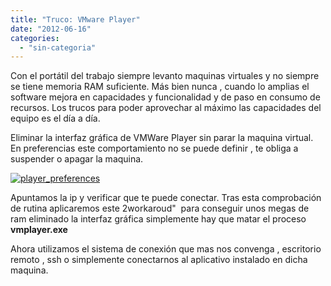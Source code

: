 ```yaml
---
title: "Truco: VMware Player"
date: "2012-06-16"
categories: 
  - "sin-categoria"
---
```


Con el portátil del trabajo siempre levanto maquinas virtuales y no siempre se tiene memoria RAM suficiente. Más bien nunca , cuando lo amplias el software mejora en capacidades y funcionalidad y de paso en consumo de recursos. Los trucos para poder aprovechar al máximo las capacidades del equipo es el día a día.

Eliminar la interfaz gráfica de VMWare Player sin parar la maquina virtual. En preferencias este comportamiento no se puede definir , te obliga a suspender o apagar la maquina.

[![player_preferences](images/7341347316_4b93e174eb.jpg)](https://www.flickr.com/photos/12949201@N08/7341347316/ "player_preferences por sicotico, en Flickr")

Apuntamos la ip y verificar que te puede conectar. Tras esta comprobación de rutina aplicaremos este 2workaroud"  para conseguir unos megas de ram eliminado la interfaz gráfica simplemente hay que matar el proceso **vmplayer.exe**

Ahora utilizamos el sistema de conexión que mas nos convenga , escritorio remoto , ssh o simplemente conectarnos al aplicativo instalado en dicha maquina.

